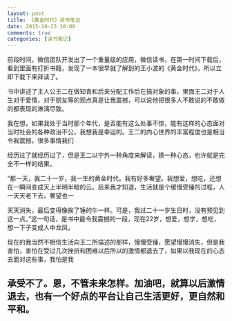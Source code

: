 ```yaml
---
layout: post
title: 《黄金时代》读书笔记
date: 2015-10-23 10:00
comments: true
categories: [读书笔记]
---
```

 
   前段时间，微信团队开发出了一个重量级的应用，微信读书，在第一时间下载后，看到里面有打折书籍，发现了一本很早就了解到的王小波的《黄金时代》，所以立即下载下来拜读了。

书中讲述了主人公王二在做知青和后来分配工作后在搞对象的事，里面王二对于人生对于爱情，对于朋友等的观点真是让我震撼，可以说他把很多人不敢说的不敢做的都表现的淋漓尽致。

我在想，如果我处于当时那个年代，是否能有这么处事不惊，能有这样的心态面对当时社会的各种政治不公，我想我是幸运的。王二的内心世界的丰富程度也是相当令我震撼，很多事情我们

经历过了就经历过了，但是王二以宁外一种角度来解读，换一种心态，也许就是完全不一样的结果。

“那一天，我二十一岁，我一生的黄金时代。我有好多奢望。我想爱，想吃，还想在一瞬间变成天上半明半暗的云。后来我才知道，生活就是个缓慢受锤的过程，人一天天老下去，奢望也一

天天消失，最后变得像挨了锤的牛一样。可是，我过二十一岁生日时，没有预见到这一点。”这一句话，是书中最令我震撼的一段，现在22岁，想爱，想学，想吃，想一下子变成人中龙凤，

现在的我当然不相信生活向王二所描述的那样，慢慢受锤，愿望慢慢消失，但是我害怕，害怕在受过几次挫折和困难以后所以的激情都退去了，如果以我现在的心态去面对这些事，我怕是我

承受不了。恩，不管未来怎样。加油吧，就算以后激情退去，也有一个好点的平台让自己生活更好，更自然和平和。
---- 


　　 